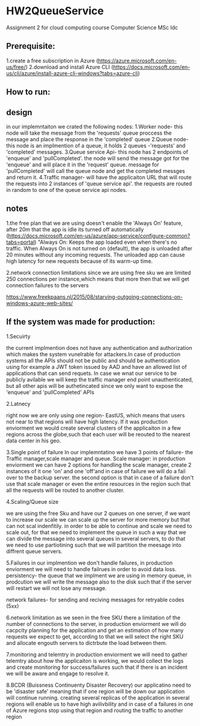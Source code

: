 # HW2QueueService

Assignment 2 for cloud computing course Computer Science MSc Idc

## Prerequisite:
1.create a free subscription in Azure (https://azure.microsoft.com/en-us/free/) 2.download and install Azure CLI (https://docs.microsoft.com/en-us/cli/azure/install-azure-cli-windows?tabs=azure-cli)

## How to run:

## design
in our implemntaiton we crated the following nodes:
1.Worker node- this node will take the message from the 'requests' queue proccess the message and place the response in the 'completed' queue
2.Queue node- this node is an implmention of a queue, it holds 2 queues -'requests' and 'completed' messages.
3.Queue service Api- this node has 2 endpoints of 'enqueue' and 'pullCompleted'. the node will send the message got for the 'enqueue' and will place it in the 'request' queue.  message for 'pullCompleted' will call the queue node and get the completed messges and return it.
4.Traffic manager- will have the applicaiton URL that will route the requests into 2 instances of 'queue service api'. the requests are routed in random to one of the queue service api nodes.


## notes
1.the free plan that we are using doesn't enable the 'Always On' feature, after 20m that the app is idle its turned off automatically
(https://docs.microsoft.com/en-us/azure/app-service/configure-common?tabs=portal) "Always On: Keeps the app loaded even when there's no traffic. When Always On is not turned on (default), the app is unloaded after 20 minutes without any incoming requests. The unloaded app can cause high latency for new requests because of its warm-up time.

2.network connection limitations
since we are using free sku we are limited 250 connections per instance,which means that more then that we will get connection failures to the servers

https://www.freekpaans.nl/2015/08/starving-outgoing-connections-on-windows-azure-web-sites/

## If the system was made for production:

1.Secuirty

the current implmention does not have any authentication and authorization which makes the system vunelrable for attackers.In case of production systems all the APIs should not be public and should be authentication using for example a JWT token issued by AAD and have an allowed list of applications that can send requets.
In case we wnat our service to be publicly avilable we will keep the traffic manager end point unauthenticated, but all other apis will be authetincated since we only want to expose the 'enqueue'  and 'pullCompleted' APIs

2.Latnecy

right now we are only using one region- EastUS, which means that users not near to that regions will have high latency. If it was production enviorment we would create several clusters of the applicaiton in a few regions across the globe,such that each user will be reouted to the nearest data center in his geo.


3.Single point of failure
In our implemntatino we have 3 points of failure- the Traffic manager,scale manager and queue.
Scale manager:
 in production enviorment we can have 2 options for handling the scale manager, create 2 instances of it one 'on' and one 'off'and in case of failure we will do a fail over to the backup server.
 the second option is that in case of a failure don't use that scale manager or even the entire resources in the region such that all the requests will be routed to another cluster.

4.Scaling/Queue size

we are using the free Sku and have our 2 queues on one server, if we want to increase our scale we can scale up the server for more memory but that can not scal indenfitily.
in order to be able to continue and scale we need to scale out, for that we need to implement the queue in such a way that we can divide the message into several queues in several servers, to do that we need to use partiotining such that we will partition the meesage into diffrent queue servers.

5.Failures
in our implmention we don't handle failures, in production enviorment we will need to handle failrues in order to avoid data loss.
persistency- the queue that we implment we are using in memory queue, in prodcution we will write the message also to the disk such that if the server will restart we will not lose any message.

network failures- for sending and reciving messages for retryable codes (5xx)



6.network limitation
as we seen in the free SKU there a limitation of the number of connections to the server, in production enviorment we will do cacpcity planning for the application and get an estimation of how many requests we expect to get, according to that we will select the right SKU and allocate engouth servers to dictrbute the load between them.

7.monitoring and telemtry
in production enviorment we will need to gather telemtry about how the applicaiton is working, we would collect the logs and create monitoring for success/failures such that if there is an incident we will be aware and engage to resolve it.

8.BCDR (Buissness Continuenty Disaster Recovery)
our applicatino need to be 'disaster safe' meaning that if one region will be down our application will continue running.
creating several replicas of the application in several regions will enable us to have high avilivbility and in case of a failures in one of Azure regions stop using that region and routing the traffic to another region




